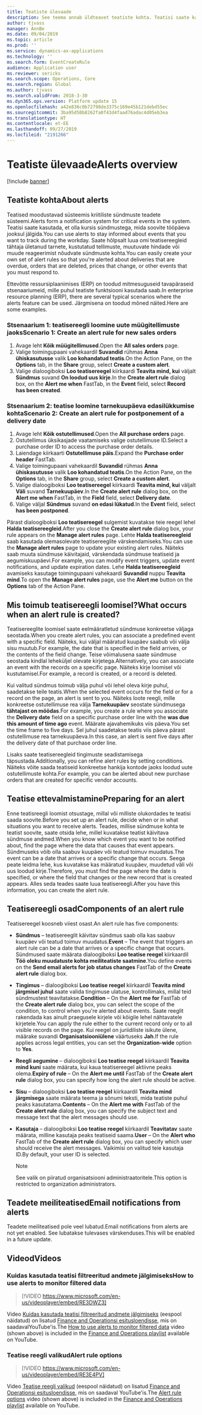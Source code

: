 ```yaml
---
title: Teatiste ülevaade
description: See teema annab üldteavet teatiste kohta. Teatisi saate kasutada, et olla kursis sündmustega, mida soovite tööpäeva jooksul jälgida.
author: tjvass
manager: AnnBe
ms.date: 09/04/2019
ms.topic: article
ms.prod: ''
ms.service: dynamics-ax-applications
ms.technology: ''
ms.search.form: EventCreateRule
audience: Application user
ms.reviewer: sericks
ms.search.scope: Operations, Core
ms.search.region: Global
ms.author: tjvass
ms.search.validFrom: 2018-3-30
ms.dyn365.ops.version: Platform update 15
ms.openlocfilehash: a42e836c0b72798de3375c169e45b121debd55ec
ms.sourcegitcommit: 3ba95d50b8262fa0f43d4faad76adac4d05eb3ea
ms.translationtype: HT
ms.contentlocale: et-EE
ms.lasthandoff: 09/27/2019
ms.locfileid: "2191266"
---
```

# <a name="alerts-overview"></a><span data-ttu-id="cb7c8-104">Teatiste ülevaade</span><span class="sxs-lookup"><span data-stu-id="cb7c8-104">Alerts overview</span></span>

[!include [banner](../includes/banner.md)]

## <a name="about-alerts"></a><span data-ttu-id="cb7c8-105">Teatiste kohta</span><span class="sxs-lookup"><span data-stu-id="cb7c8-105">About alerts</span></span>
<span data-ttu-id="cb7c8-106">Teatised moodustavad süsteemis kriitiliste sündmuste teadete süsteemi.</span><span class="sxs-lookup"><span data-stu-id="cb7c8-106">Alerts form a notification system for critical events in the system.</span></span> <span data-ttu-id="cb7c8-107">Teatisi saate kasutada, et olla kursis sündmustega, mida soovite tööpäeva jooksul jälgida.</span><span class="sxs-lookup"><span data-stu-id="cb7c8-107">You can use alerts to stay informed about events that you want to track during the workday.</span></span> <span data-ttu-id="cb7c8-108">Saate hõlpsalt luua omi teatisereegleid tähtaja ületanud tarnete, kustutatud tellimuste, muutuvate hindade või muude reageerimist nõudvate sündmuste kohta.</span><span class="sxs-lookup"><span data-stu-id="cb7c8-108">You can easily create your own set of alert rules so that you're alerted about deliveries that are overdue, orders that are deleted, prices that change, or other events that you must respond to.</span></span>

<span data-ttu-id="cb7c8-109">Ettevõtte ressursiplaanimises (ERP) on toodud mitmesuguseid tavapäraseid stsenaariumeid, mille puhul teatiste funktsiooni kasutada saab.</span><span class="sxs-lookup"><span data-stu-id="cb7c8-109">In enterprise resource planning (ERP), there are several typical scenarios where the alerts feature can be used.</span></span> <span data-ttu-id="cb7c8-110">Järgmisena on toodud mõned näited.</span><span class="sxs-lookup"><span data-stu-id="cb7c8-110">Here are some examples.</span></span>

### <a name="scenario-1-create-an-alert-rule-for-new-sales-orders"></a><span data-ttu-id="cb7c8-111">Stsenaarium 1: teatisereegli loomine uute müügitellimuste jaoks</span><span class="sxs-lookup"><span data-stu-id="cb7c8-111">Scenario 1: Create an alert rule for new sales orders</span></span>

1. <span data-ttu-id="cb7c8-112">Avage leht **Kõik müügitellimused**.</span><span class="sxs-lookup"><span data-stu-id="cb7c8-112">Open the **All sales orders** page.</span></span>
2. <span data-ttu-id="cb7c8-113">Valige toimingupaani vahekaardil **Suvandid** rühmas **Anna ühiskasutusse** valik **Loo kohandatud teatis**.</span><span class="sxs-lookup"><span data-stu-id="cb7c8-113">On the Action Pane, on the **Options** tab, in the **Share** group, select **Create a custom alert**.</span></span>
3. <span data-ttu-id="cb7c8-114">Valige dialoogiboksi **Loo teatisereegel** kiirkaardi **Teavita mind, kui** väljalt **Sündmus** suvand **On loodud uus kirje**.</span><span class="sxs-lookup"><span data-stu-id="cb7c8-114">In the **Create alert rule** dialog box, on the **Alert me when** FastTab, in the **Event** field, select **Record has been created**.</span></span>

### <a name="scenario-2-create-an-alert-rule-for-postponement-of-a-delivery-date"></a><span data-ttu-id="cb7c8-115">Stsenaarium 2: teatise loomine tarnekuupäeva edasilükkumise kohta</span><span class="sxs-lookup"><span data-stu-id="cb7c8-115">Scenario 2: Create an alert rule for postponement of a delivery date</span></span>

1. <span data-ttu-id="cb7c8-116">Avage leht **Kõik ostutellimused**.</span><span class="sxs-lookup"><span data-stu-id="cb7c8-116">Open the **All purchase orders** page.</span></span>
2. <span data-ttu-id="cb7c8-117">Ostutellimus üksikasjade vaatamiseks valige ostutellimuse ID.</span><span class="sxs-lookup"><span data-stu-id="cb7c8-117">Select a purchase order ID to access the purchase order details.</span></span>
3. <span data-ttu-id="cb7c8-118">Laiendage kiirkaarti **Ostutellimuse päis**.</span><span class="sxs-lookup"><span data-stu-id="cb7c8-118">Expand the **Purchase order header** FastTab.</span></span>
4. <span data-ttu-id="cb7c8-119">Valige toimingupaani vahekaardil **Suvandid** rühmas **Anna ühiskasutusse** valik **Loo kohandatud teatis**.</span><span class="sxs-lookup"><span data-stu-id="cb7c8-119">On the Action Pane, on the **Options** tab, in the **Share** group, select **Create a custom alert**.</span></span>
5. <span data-ttu-id="cb7c8-120">Valige dialoogiboksi **Loo teatisereegel** kiirkaardi **Teavita mind, kui** väljalt **Väli** suvand **Tarnekuupäev**.</span><span class="sxs-lookup"><span data-stu-id="cb7c8-120">In the **Create alert rule** dialog box, on the **Alert me when** FastTab, in the **Field** field, select **Delivery date**.</span></span>
6. <span data-ttu-id="cb7c8-121">Valige väljal **Sündmus** suvand **on edasi lükatud**.</span><span class="sxs-lookup"><span data-stu-id="cb7c8-121">In the **Event** field, select **has been postponed**.</span></span>
    
<span data-ttu-id="cb7c8-122">Pärast dialoogiboksi **Loo teatisereegel** sulgemist kuvatakse teie reegel lehel **Halda teatisereegleid**.</span><span class="sxs-lookup"><span data-stu-id="cb7c8-122">After you close the **Create alert rule** dialog box, your rule appears on the **Manage alert rules** page.</span></span> <span data-ttu-id="cb7c8-123">Lehte **Halda teatisereegleid** saab kasutada olemasolevate teatisereeglite värskendamiseks.</span><span class="sxs-lookup"><span data-stu-id="cb7c8-123">You can use the **Manage alert rules** page to update your existing alert rules.</span></span> <span data-ttu-id="cb7c8-124">Näiteks saab muuta sündmuse käivitajaid, värskendada sündmuse teatiseid ja aegumiskuupäevi.</span><span class="sxs-lookup"><span data-stu-id="cb7c8-124">For example, you can modify event triggers, update event notifications, and update expiration dates.</span></span> <span data-ttu-id="cb7c8-125">Lehe **Halda teatisereegleid** avamiseks kasutage toimingupaani vahekaardi **Suvandid** nuppu **Teavita mind**.</span><span class="sxs-lookup"><span data-stu-id="cb7c8-125">To open the **Manage alert rules** page, use the **Alert me** button on the **Options** tab of the Action Pane.</span></span>

## <a name="what-occurs-when-an-alert-rule-is-created"></a><span data-ttu-id="cb7c8-126">Mis toimub teatisereegli loomisel?</span><span class="sxs-lookup"><span data-stu-id="cb7c8-126">What occurs when an alert rule is created?</span></span>

<span data-ttu-id="cb7c8-127">Teatisereeglite loomisel saate eelmääratletud sündmuse konkreetse väljaga seostada.</span><span class="sxs-lookup"><span data-stu-id="cb7c8-127">When you create alert rules, you can associate a predefined event with a specific field.</span></span> <span data-ttu-id="cb7c8-128">Näiteks, kui väljal määratud kuupäev saabub või välja sisu muutub.</span><span class="sxs-lookup"><span data-stu-id="cb7c8-128">For example, the date that is specified in the field arrives, or the contents of the field change.</span></span> <span data-ttu-id="cb7c8-129">Teise võimalusena saate sündmuse seostada kindlal leheküljel olevate kirjetega.</span><span class="sxs-lookup"><span data-stu-id="cb7c8-129">Alternatively, you can associate an event with the records on a specific page.</span></span> <span data-ttu-id="cb7c8-130">Näiteks kirje loomisel või kustutamisel.</span><span class="sxs-lookup"><span data-stu-id="cb7c8-130">For example, a record is created, or a record is deleted.</span></span>

<span data-ttu-id="cb7c8-131">Kui valitud sündmus toimub välja puhul või lehel oleva kirje puhul, saadetakse teile teatis.</span><span class="sxs-lookup"><span data-stu-id="cb7c8-131">When the selected event occurs for the field or for a record on the page, an alert is sent to you.</span></span> <span data-ttu-id="cb7c8-132">Näiteks loote reegli, mille konkreetse ostutellimuse rea välja **Tarnekuupäev** seostate sündmusega **tähtajast on möödas**.</span><span class="sxs-lookup"><span data-stu-id="cb7c8-132">For example, you create a rule where you associate the **Delivery date** field on a specific purchase order line with the **was due this amount of time ago** event.</span></span> <span data-ttu-id="cb7c8-133">Määrate ajavahemikuks viis päeva.</span><span class="sxs-lookup"><span data-stu-id="cb7c8-133">You set the time frame to five days.</span></span> <span data-ttu-id="cb7c8-134">Sel juhul saadetakse teatis viis päeva pärast ostutellimuse rea tarnekuupäeva.</span><span class="sxs-lookup"><span data-stu-id="cb7c8-134">In this case, an alert is sent five days after the delivery date of that purchase order line.</span></span>

<span data-ttu-id="cb7c8-135">Lisaks saate teatisereegleid tingimuste seadistamisega täpsustada.</span><span class="sxs-lookup"><span data-stu-id="cb7c8-135">Additionally, you can refine alert rules by setting conditions.</span></span> <span data-ttu-id="cb7c8-136">Näiteks võite saada teatiseid konkreetse hankija kontode jaoks loodud uute ostutellimuste kohta.</span><span class="sxs-lookup"><span data-stu-id="cb7c8-136">For example, you can be alerted about new purchase orders that are created for specific vendor accounts.</span></span>

## <a name="preparing-for-an-alert"></a><span data-ttu-id="cb7c8-137">Teatise ettevalmistamine</span><span class="sxs-lookup"><span data-stu-id="cb7c8-137">Preparing for an alert</span></span>

<span data-ttu-id="cb7c8-138">Enne teatisreegli loomist otsustage, millal või milliste olukordades te teatisi saada soovite.</span><span class="sxs-lookup"><span data-stu-id="cb7c8-138">Before you set up an alert rule, decide when or in what situations you want to receive alerts.</span></span> <span data-ttu-id="cb7c8-139">Teades, millise sündmuse kohta te teatist soovite, saate otsida lehe, millel kuvatakse teatist käivitava sündmuse andmed.</span><span class="sxs-lookup"><span data-stu-id="cb7c8-139">When you know which event you want to be notified about, find the page where the data that causes that event appears.</span></span> <span data-ttu-id="cb7c8-140">Sündmuseks võib olla saabuv kuupäev või teatud toimuv muudatus.</span><span class="sxs-lookup"><span data-stu-id="cb7c8-140">The event can be a date that arrives or a specific change that occurs.</span></span> <span data-ttu-id="cb7c8-141">Seega peate leidma lehe, kus kuvatakse kas määratud kuupäev, muudetud väli või uus loodud kirje.</span><span class="sxs-lookup"><span data-stu-id="cb7c8-141">Therefore, you must find the page where the date is specified, or where the field that changes or the new record that is created appears.</span></span> <span data-ttu-id="cb7c8-142">Alles seda teades saate luua teatisereegli.</span><span class="sxs-lookup"><span data-stu-id="cb7c8-142">After you have this information, you can create the alert rule.</span></span>

## <a name="components-of-an-alert-rule"></a><span data-ttu-id="cb7c8-143">Teatisereegli osad</span><span class="sxs-lookup"><span data-stu-id="cb7c8-143">Components of an alert rule</span></span>

<span data-ttu-id="cb7c8-144">Teatisereegel koosneb viiest osast.</span><span class="sxs-lookup"><span data-stu-id="cb7c8-144">An alert rule has five components:</span></span>

- <span data-ttu-id="cb7c8-145">**Sündmus** – teatisereeglit käivitav sündmus saab olla kas saabuv kuupäev või teatud toimuv muudatus.</span><span class="sxs-lookup"><span data-stu-id="cb7c8-145">**Event** – The event that triggers an alert rule can be a date that arrives or a specific change that occurs.</span></span> <span data-ttu-id="cb7c8-146">Sündmused saate määrata dialoogiboksi **Loo teatise reegel** kiirkaardil **Töö oleku muudatuste kohta meiliteatiste saatmine**.</span><span class="sxs-lookup"><span data-stu-id="cb7c8-146">You define events on the **Send email alerts for job status changes** FastTab of the **Create alert rule** dialog box.</span></span>
- <span data-ttu-id="cb7c8-147">**Tingimus** – dialoogiboksi **Loo teatise reegel** kiirkaardil **Teavita mind järgmisel juhul** saate valida tingimuse ulatuse, kontrollimaks, millal teid sündmustest teavitatakse.</span><span class="sxs-lookup"><span data-stu-id="cb7c8-147">**Condition** – On the **Alert me for** FastTab of the **Create alert rule** dialog box, you can select the scope of the condition, to control when you're alerted about events.</span></span> <span data-ttu-id="cb7c8-148">Saate reeglit rakendada kas ainult praegusele kirjele või kõigile lehel nähtavatele kirjetele.</span><span class="sxs-lookup"><span data-stu-id="cb7c8-148">You can apply the rule either to the current record only or to all visible records on the page.</span></span> <span data-ttu-id="cb7c8-149">Kui reegel on juriidiliste isikute ülene, määrake suvandi **Organisatsiooniülene** väärtuseks **Jah**.</span><span class="sxs-lookup"><span data-stu-id="cb7c8-149">If the rule applies across legal entities, you can set the **Organization-wide** option to **Yes**.</span></span>
- <span data-ttu-id="cb7c8-150">**Reegli aegumine** – dialoogiboksi **Loo teatise reegel** kiirkaardil **Teavita mind kuni** saate määrata, kui kaua teatisereegel aktiivne peaks olema.</span><span class="sxs-lookup"><span data-stu-id="cb7c8-150">**Expiry of rule** – On the **Alert me until** FastTab of the **Create alert rule** dialog box, you can specify how long the alert rule should be active.</span></span>
- <span data-ttu-id="cb7c8-151">**Sisu** – dialoogiboksi **Loo teatise reegel** kiirkaardil **Teavita mind järgmisega** saate määrata teema ja sõnumi teksti, mida teatiste puhul peaks kasutatama.</span><span class="sxs-lookup"><span data-stu-id="cb7c8-151">**Contents** – On the **Alert me with** FastTab of the **Create alert rule** dialog box, you can specify the subject text and message text that the alert messages should use.</span></span>
- <span data-ttu-id="cb7c8-152">**Kasutaja** – dialoogiboksi **Loo teatise reegel** kiirkaardil **Teavitatav** saate määrata, milline kasutaja peaks teatiseid saama.</span><span class="sxs-lookup"><span data-stu-id="cb7c8-152">**User** – On the **Alert who** FastTab of the **Create alert rule** dialog box, you can specify which user should receive the alert messages.</span></span> <span data-ttu-id="cb7c8-153">Vaikimisi on valitud teie kasutaja ID.</span><span class="sxs-lookup"><span data-stu-id="cb7c8-153">By default, your user ID is selected.</span></span>

    > [!NOTE]
    > <span data-ttu-id="cb7c8-154">See valik on piiratud organisatsiooni administraatoritele.</span><span class="sxs-lookup"><span data-stu-id="cb7c8-154">This option is restricted to organization administrators.</span></span>

## <a name="email-notifications-from-alerts"></a><span data-ttu-id="cb7c8-155">Teadete meiliteatised</span><span class="sxs-lookup"><span data-stu-id="cb7c8-155">Email notifications from alerts</span></span>

<span data-ttu-id="cb7c8-156">Teadete meiliteatised pole veel lubatud.</span><span class="sxs-lookup"><span data-stu-id="cb7c8-156">Email notifications from alerts are not yet enabled.</span></span> <span data-ttu-id="cb7c8-157">See lubatakse tulevases värskenduses.</span><span class="sxs-lookup"><span data-stu-id="cb7c8-157">This will be enabled in a future update.</span></span>

## <a name="videos"></a><span data-ttu-id="cb7c8-158">Videod</span><span class="sxs-lookup"><span data-stu-id="cb7c8-158">Videos</span></span>

### <a name="how-to-use-alerts-to-monitor-filtered-data"></a><span data-ttu-id="cb7c8-159">Kuidas kasutada teatisi filtreeritud andmete jälgimiseks</span><span class="sxs-lookup"><span data-stu-id="cb7c8-159">How to use alerts to monitor filtered data</span></span>

> [!VIDEO https://www.microsoft.com/en-us/videoplayer/embed/RE3DWZ3]

<span data-ttu-id="cb7c8-160">Video [Kuidas kasutada teatisi filtreeritud andmete jälgimiseks](https://youtu.be/ZYKMcv6kl9s) (eespool näidatud) on lisatud [Finance and Operationsi esitusloendisse](https://www.youtube.com/playlist?list=PLcakwueIHoT_SYfIaPGoOhloFoCXiUSyW), mis on saadavalYouTube'is.</span><span class="sxs-lookup"><span data-stu-id="cb7c8-160">The [How to use alerts to monitor filtered data](https://youtu.be/ZYKMcv6kl9s) video (shown above) is included in the [Finance and Operations playlist](https://www.youtube.com/playlist?list=PLcakwueIHoT_SYfIaPGoOhloFoCXiUSyW) available on YouTube.</span></span>

### <a name="alert-rule-options"></a><span data-ttu-id="cb7c8-161">Teatise reegli valikud</span><span class="sxs-lookup"><span data-stu-id="cb7c8-161">Alert rule options</span></span>

> [!VIDEO https://www.microsoft.com/en-us/videoplayer/embed/RE3E4PV]

<span data-ttu-id="cb7c8-162">Video [Teatise reegli valikud](https://youtu.be/cpzimwOjicM) (eespool näidatud) on lisatud [Finance and Operationsi esitusloendisse](https://www.youtube.com/playlist?list=PLcakwueIHoT_SYfIaPGoOhloFoCXiUSyW), mis on saadaval YouTube'is.</span><span class="sxs-lookup"><span data-stu-id="cb7c8-162">The [Alert rule options](https://youtu.be/cpzimwOjicM) video (shown above) is included in the [Finance and Operations playlist](https://www.youtube.com/playlist?list=PLcakwueIHoT_SYfIaPGoOhloFoCXiUSyW) available on YouTube.</span></span>


